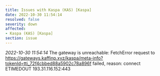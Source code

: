 ```yaml
---
title: Issues with Kaspa (KAS) [Kaspa]
date: 2022-10-30 11:54:14
resolved: false
severity: down
affected:
- Kaspa (KAS) [Kaspa]
section: issue
---
```


*2022-10-30 11:54:14* The gateway is unreachable: FetchError request to https://gateways.kaffinp.xyz/kaspa/meta-info?tokenId=tti_72f4cbbed88a5902c78a896f failed, reason: connect ETIMEDOUT 193.31.116.152:443